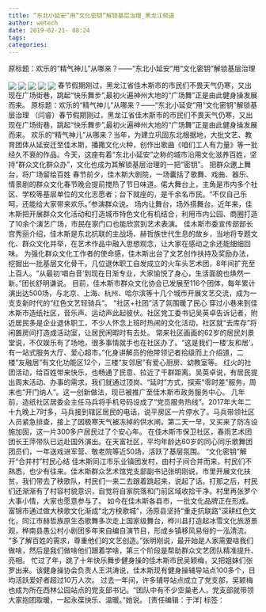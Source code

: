 ```yaml
---
title: “东北小延安”用“文化密钥”解锁基层治理_黑龙江频道
author: wetech
date: 2019-02-21- 08:24
tags: 
categories: 
---
```

原标题：欢乐的“精气神儿”从哪来？——“东北小延安”用“文化密钥”解锁基层治理
<!-- more -->
                
<img align="center" border="0" src="http://p2.ifengimg.com/a/2019_08/9b38ea0f4f7a665_size618_w685_h441.png" />
                
<img align="center" border="0" src="http://p1.ifengimg.com/a/2019_08/0862def00108706_size898_w687_h464.png" />
            
<img align="center" border="0" src="http://p1.ifengimg.com/a/2019_08/7cd4bc76a6ff20e_size761_w686_h460.png" />
<img align="center" border="0" src="http://p0.ifengimg.com/a/2019_08/0fbd56f3fa940ad_size526_w680_h413.png" />
<img align="center" border="0" src="http://p2.ifengimg.com/a/2016/0810/204c433878d5cf9size1_w16_h16.png" />
春节假期刚过，黑龙江省佳木斯市的市民们不畏天气仍寒，又出现在广场街巷，跳起“快乐舞步”,最初火遍神州大地的“广场舞”正是由此健身操发展而来。
原标题：欢乐的“精气神儿”从哪来？——“东北小延安”用“文化密钥”解锁基层治理
（闫睿）春节假期刚过，黑龙江省佳木斯市的市民们不畏天气仍寒，又出现在广场街巷，跳起“快乐舞步”,最初火遍神州大地的“广场舞”正是由此健身操发展而来。
欢乐的“精气神儿”从哪来？当年，为建立巩固东北根据地，大批文艺、教育团体从延安迁至佳木斯，播撒文化火种，创作出歌曲《咱们工人有力量》等一批经久不衰的作品。今天，这座有着“东北小延安”之称的城市沿用文化滋养百姓，坚持“群众文化群众办”，文化也成为其解锁基层治理的一把“密钥”。
把群众邀上舞台，将广场留给百姓
春节前夕，佳木斯大剧院，一场囊括了歌舞、戏曲、器乐、情景剧的群众文化春节晚会提前搅热了节日味道。偌大舞台上，主角是市内多个社区、学校等基层单位的文化志愿者；台下就座的，是千余名市民。“不仅自己乐呵，还能给大家带来欢乐。”参演群众说。
场内让舞台，场外搭舞台。近年来，佳木斯把开展群众文化活动和打造城市特色文化有机结合，利用市内公园、商圈打造了10余个演艺广场，市民在家门口也能欣赏到艺术表演。
佳木斯市委宣传部部长宫秀丽介绍，佳木斯是东北抗联的主战场、赫哲族世代生息的故乡，当地将专题文化、群众文化并举，在艺术作品中融入思想观念，让大家在感动之余还能细细回味。
为强化群众文化工作者的使命感，佳木斯出台了文艺创作扶持及奖励办法，挖掘出一批基层文化骨干。几位退休职工自发成立的火车头艺术团，8年间扩充至上百人。“从最初‘唱白音’到现在日渐专业，大家愉悦了身心，生活面貌也焕然一新。”团长舒明谦说。
目前，佳木斯市群众文化协会已发展至116个团体，每年累计演出达500场，与北京、上海、杭州、哈尔滨等十几个城市开展文艺交流，成为一支支新时代的“红色文艺轻骑兵”。
“社区+社团”活了氛围暖了民心
穿过小巷来到佳木斯市造纸社区，音乐声、运动声此起彼伏。社区党工委书记吴英卓告诉记者，附近居民多是企业退休职工，不少人怀念上班时热闹的文化活动，社区就“去库存”将闲置房间打造成活动室，让居民闲暇时有去处。
常来社区画画的62岁的居民刘景堂说，不仅娱乐有了场地，很多事情就手也在社区办了。“这是我们一楼‘友和居’，有一站式服务大厅、爱心超市。”化身讲解员的他带领记者拾级而上介绍道，二楼“友融居”有文化功能区12个，三楼“友邻居”有爱心厨房、幼教室等。
红火的社团活动，给百姓带来快乐，也畅通了民意、拉近了干群距离。吴英卓说，有居民提出周末活动、办事的需求，我们就通过顶岗、“延时”方式，探索“零时差”服务，周末也“开门纳人”。这一创新做法，现已被推广至佳木斯市政务服务中心。
几年前，造纸社区居委会主任马兵将手机号码设成了“党员服务热线”。2017年大年二十九晚上7时多，马兵接到辖区居民的电话，说平房区一片停水了。马兵带领社区人员紧急排查，接上了因极寒天气被冻掉的供水闸。第二天一早，又买来了防冻设施加固，这一片300多户居民过了个安心年。
在佳木斯市保卫社区，春雨艺术团团长王萍带队已远赴国外演出。在天富社区，平均年龄达60岁的同心同乐歌舞团团员们，一年送戏进军营、敬老院等近50场，活跃了基层氛围。
“文化密钥”解开“合并村”村民心结
佳木斯同江市乐业镇团发村，由村子间合并而来，村民们不熟悉，也少有往来。佳木斯群众艺术馆党支部副书记张明刚说，市里开展文化扶贫，我们带去了秧歌队，村民们一来二去跟着跳起来，说起了话。打那之后，村民们还渐渐有了村容村貌意识，自觉将自家院落和门前区域收拾干净。村里再张罗个大事小情，大家也愿意参与了。
如今在佳木斯各县市，一批文化品牌正在形成。富锦市通过做大秧歌文化渐成“北方秧歌城”，汤原县坚持“重走抗联路”深耕红色文化，同江市赫哲族原生态歌舞多次走上国家级舞台，桦川县打造起冰雪文化旅游景观，桦南县愚公村小剧团多年来自编自演节目，形成乡镇移风易俗的一泓清流。
“多了解百姓的需求，尊重他们的文艺创造。”张明刚说，最开始是人家需要啥我们做啥，然后是我们做啥他们跟着学啥，第三个阶段是帮助群众文艺团队精准提升、亮相。
忙过了年，跳了十年快乐舞步健身操的佳木斯市民吴颖梅，又把姐妹们张罗出来。该健身操协会负责人王洪涛说，佳木斯现有健身操辅导站点100多个，日均活跃爱好者超过10万人次。
过去一年间，许多辅导站点成立了党支部，吴颖梅也成为所在西林公园站点的党支部书记。“团队中有不少空巢老人，党支部就带领大家抱团取暖，一起永葆快乐、温暖。”她说。
[责任编辑：于洋]
标签：
 
 
 
             
